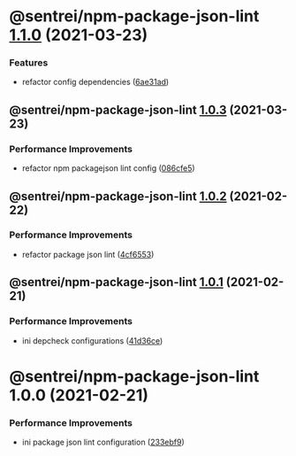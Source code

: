 # @sentrei/npm-package-json-lint [1.1.0](https://github.com/sentrei/sentrei/compare/@sentrei/npm-package-json-lint@1.0.3...@sentrei/npm-package-json-lint@1.1.0) (2021-03-23)

### Features

- refactor config dependencies ([6ae31ad](https://github.com/sentrei/sentrei/commit/6ae31ad76459cf2a524046b7dd467d54b565a0b3))

## @sentrei/npm-package-json-lint [1.0.3](https://github.com/sentrei/sentrei/compare/@sentrei/npm-package-json-lint@1.0.2...@sentrei/npm-package-json-lint@1.0.3) (2021-03-23)

### Performance Improvements

- refactor npm packagejson lint config ([086cfe5](https://github.com/sentrei/sentrei/commit/086cfe530652da0f5b61c4d5c442bf729658047d))

## @sentrei/npm-package-json-lint [1.0.2](https://github.com/sentrei/sentrei/compare/@sentrei/npm-package-json-lint@1.0.1...@sentrei/npm-package-json-lint@1.0.2) (2021-02-22)

### Performance Improvements

- refactor package json lint ([4cf6553](https://github.com/sentrei/sentrei/commit/4cf6553ee250542f84226038ce05b9de37d987d9))

## @sentrei/npm-package-json-lint [1.0.1](https://github.com/sentrei/sentrei/compare/@sentrei/npm-package-json-lint@1.0.0...@sentrei/npm-package-json-lint@1.0.1) (2021-02-21)

### Performance Improvements

- ini depcheck configurations ([41d36ce](https://github.com/sentrei/sentrei/commit/41d36cef0459229e366d8d99bda9c0dfdac80ab0))

# @sentrei/npm-package-json-lint 1.0.0 (2021-02-21)

### Performance Improvements

- ini package json lint configuration ([233ebf9](https://github.com/sentrei/sentrei/commit/233ebf9c9dbd2d96485f93d6f58b55aa0b0006b8))
